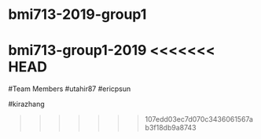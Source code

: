 # bmi713-2019-group1
bmi713-group1-2019
<<<<<<< HEAD
=======
#Team Members
#utahir87 
#ericpsun

#kirazhang
>>>>>>> 107edd03ec7d070c3436061567ab3f18db9a8743
